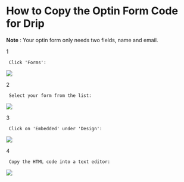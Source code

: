 # How to Copy the Optin Form Code for Drip

**Note** : Your optin form only needs two fields, name and email.

1

```text
 Click 'Forms': 
```

![](https://d33v4339jhl8k0.cloudfront.net/docs/assets/53974d6ce4b0c76107b109d1/images/5b3401bb2c7d3a0fa9a38730/file-5dX0uUqI3f.png)

2

```text
 Select your form from the list: 
```

![](https://d33v4339jhl8k0.cloudfront.net/docs/assets/53974d6ce4b0c76107b109d1/images/5b34023f2c7d3a0fa9a38735/file-xZsZa4PRgx.png)

3

```text
 Click on 'Embedded' under 'Design': 
```

![](https://d33v4339jhl8k0.cloudfront.net/docs/assets/53974d6ce4b0c76107b109d1/images/5b3402782c7d3a0fa9a38739/file-gi5tpDOIvj.png)

4

```text
 Copy the HTML code into a text editor: 
```

![](https://d33v4339jhl8k0.cloudfront.net/docs/assets/53974d6ce4b0c76107b109d1/images/5b3402aa2c7d3a0fa9a3873f/file-lZ2DrZ5Qqm.png)

